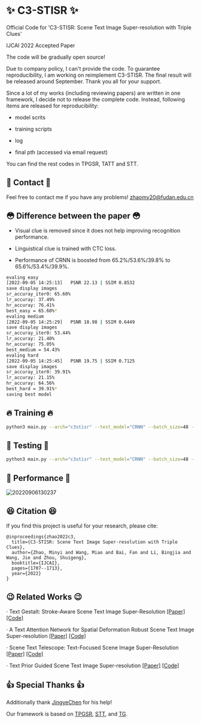 # :sparkles: C3-STISR :sparkles:
Official Code for 'C3-STISR: Scene Text Image Super-resolution with Triple Clues'

IJCAI 2022 Accepted Paper 

The code will be gradually open source!

Due to company policy, I can't provide the code. To guarantee reproducibility, I am working on reimplement C3-STISR. The final result will be released around September. Thank you all for your support.

Since a lot of my works (including reviewing papers) are written in one framework, I decide not to release the complete code. Instead, following items are released for reproducibility:

- model scrits

- training scripts

- log

- final pth (accessed via email request)

You can find the rest codes in TPGSR, TATT and STT.

## :e-mail: Contact :e-mail:
Feel free to contact me if you have any problems! zhaomy20@fudan.edu.cn

## :flushed: Difference between the paper :flushed:

- Visual clue is removed since it does not help improving recognition performance.

- Linguistical clue is trained with CTC loss.

- Performance of CRNN is boosted from 65.2\%/53.6\%/39.8\% to 65.6\%/53.4\%/39.9\%.
```bash
evaling easy
[2022-09-05 14:25:13]	PSNR 22.13 | SSIM 0.8532	
save display images
sr_accuray_iter0: 65.60%
lr_accuray: 37.49%
hr_accuray: 76.41%
best_easy = 65.60%*
evaling medium
[2022-09-05 14:25:29]	PSNR 18.98 | SSIM 0.6449	
save display images
sr_accuray_iter0: 53.44%
lr_accuray: 21.40%
hr_accuray: 75.05%
best_medium = 54.43%
evaling hard
[2022-09-05 14:25:45]	PSNR 19.75 | SSIM 0.7125	
save display images
sr_accuray_iter0: 39.91%
lr_accuray: 21.15%
hr_accuray: 64.56%
best_hard = 39.91%*
saving best model
```
## :fire: Training :fire:
```bash
python3 main.py --arch="c3stisr" --test_model="CRNN" --batch_size=48 --STN  --sr_share --gradient  --use_distill --stu_iter=1 --vis_dir='C3-STISR-Final' --mask
```
## :dizzy: Testing :dizzy:
```bash
python3 main.py --arch="c3stisr" --test_model="CRNN" --batch_size=48 --STN  --sr_share --gradient  --use_distill --stu_iter=1 --vis_dir='C3-STISR-Final' --mask --go_test --resume='***'
```
## :punch: Performance :punch: ##
![20220906130237](https://user-images.githubusercontent.com/43022408/188550875-ac52362a-59d8-406a-9c4c-2d90c02d2105.png)

## :satisfied: Citation :satisfied:
If you find this project is useful for your research, please cite:
```
@inproceedings{zhao2022c3,
  title={C3-STISR: Scene Text Image Super-resolution with Triple Clues},
  author={Zhao, Minyi and Wang, Miao and Bai, Fan and Li, Bingjia and Wang, Jie and Zhou, Shuigeng},
  booktitle={IJCAI},
  pages={1707--1713},
  year={2022}
}
```

## :wink: Related Works :wink:
· Text Gestalt: Stroke-Aware Scene Text Image Super-Resolution [[Paper]](https://arxiv.org/pdf/2112.08171.pdf) [[Code]](https://github.com/FudanVI/FudanOCR)

· A Text Attention Network for Spatial Deformation Robust Scene Text Image Super-resolution [[Paper]](https://arxiv.org/pdf/2203.09388.pdf) [[Code]](https://github.com/mjq11302010044/TATT)

· Scene Text Telescope: Text-Focused Scene Image Super-Resolution [[Paper]](https://openaccess.thecvf.com/content/CVPR2021/papers/Chen_Scene_Text_Telescope_Text-Focused_Scene_Image_Super-Resolution_CVPR_2021_paper.pdf) [[Code]](https://github.com/FudanVI/FudanOCR)

· Text Prior Guided Scene Text Image Super-resolution [[Paper]](https://arxiv.org/pdf/2106.15368.pdf) [[Code]](https://github.com/mjq11302010044/TPGSR)


## :thumbsup: Special Thanks :thumbsup:
Additionally thank [JingyeChen](https://github.com/JingyeChen) for his help!

Our framework is based on [TPGSR](https://github.com/mjq11302010044/TPGSR), [STT](https://github.com/FudanVI/FudanOCR), and [TG](https://github.com/FudanVI/FudanOCR).

